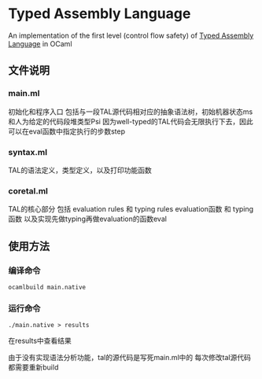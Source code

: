 # Typed Assembly Language #
An implementation of the first level (control flow safety) of [Typed Assembly Language](http://www.cs.cornell.edu/talc/) in OCaml

## 文件说明 ##

### main.ml ###
初始化和程序入口
包括与一段TAL源代码相对应的抽象语法树，初始机器状态ms和人为给定的代码段堆类型Psi
因为well-typed的TAL代码会无限执行下去，因此可以在eval函数中指定执行的步数step

### syntax.ml ###
TAL的语法定义，类型定义，以及打印功能函数

### coretal.ml ###
TAL的核心部分
包括 evaluation rules 和 typing rules
evaluation函数 和 typing函数
以及实现先做typing再做evaluation的函数eval


## 使用方法 ##

### 编译命令 ###
```
ocamlbuild main.native
```

### 运行命令 ###
```
./main.native > results
```
在results中查看结果

由于没有实现语法分析功能，tal的源代码是写死main.ml中的
每次修改tal源代码都需要重新build

